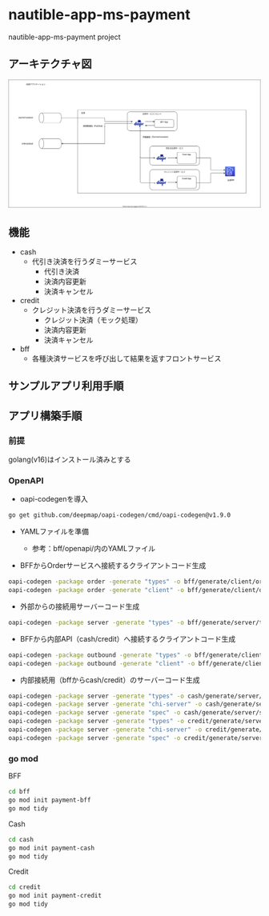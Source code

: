 # nautible-app-ms-payment

nautible-app-ms-payment project

## アーキテクチャ図

![アーキテクチャイメージ](./architecture.svg)

## 機能

- cash
  - 代引き決済を行うダミーサービス
    - 代引き決済
    - 決済内容更新
    - 決済キャンセル
- credit
  - クレジット決済を行うダミーサービス
    - クレジット決済（モック処理）
    - 決済内容更新
    - 決済キャンセル
- bff
  - 各種決済サービスを呼び出して結果を返すフロントサービス

## サンプルアプリ利用手順


## アプリ構築手順

### 前提

golang(v16)はインストール済みとする

### OpenAPI

- oapi-codegenを導入

```bash
go get github.com/deepmap/oapi-codegen/cmd/oapi-codegen@v1.9.0
```

- YAMLファイルを準備
  - 参考：bff/openapi/内のYAMLファイル

- BFFからOrderサービスへ接続するクライアントコード生成

```bash
oapi-codegen -package order -generate "types" -o bff/generate/client/order/payment_types.go openapi/order.yaml
oapi-codegen -package order -generate "client" -o bff/generate/client/order/http_client.go openapi/order.yaml
```

- 外部からの接続用サーバーコード生成

```bash
oapi-codegen -package server -generate "types" -o bff/generate/server/types.go openapi/payment_bff.yaml
```

- BFFから内部API（cash/credit）へ接続するクライアントコード生成

```bash
oapi-codegen -package outbound -generate "types" -o bff/generate/client/payment/payment_types.go openapi/payment_backend.yaml
oapi-codegen -package outbound -generate "client" -o bff/generate/client/payment/http_client.go openapi/payment_backend.yaml
```

- 内部接続用（bffからcash/credit）のサーバーコード生成

```bash
oapi-codegen -package server -generate "types" -o cash/generate/server/types.go openapi/payment_backend.yaml
oapi-codegen -package server -generate "chi-server" -o cash/generate/server/server.go openapi/payment_backend.yaml
oapi-codegen -package server -generate "spec" -o cash/generate/server/spec.go openapi/payment_backend.yaml
oapi-codegen -package server -generate "types" -o credit/generate/server/types.go openapi/payment_backend.yaml
oapi-codegen -package server -generate "chi-server" -o credit/generate/server/server.go openapi/payment_backend.yaml
oapi-codegen -package server -generate "spec" -o credit/generate/server/spec.go openapi/payment_backend.yaml
```

### go mod

BFF

```bash
cd bff
go mod init payment-bff
go mod tidy
```

Cash

```bash
cd cash
go mod init payment-cash
go mod tidy
```

Credit

```bash
cd credit
go mod init payment-credit
go mod tidy
```

